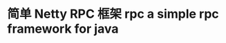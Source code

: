 简单 Netty RPC 框架 rpc a simple rpc framework for java
=================================================


